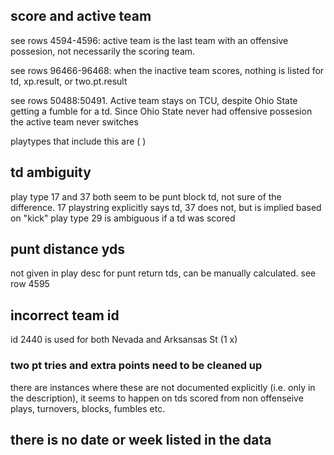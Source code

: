 ## score and active team

see rows 4594-4596: active team is the last team with an offensive possesion, not necessarily the scoring team. 

see rows 96466-96468: when the inactive team scores, nothing is listed for td, xp.result, or two.pt.result

see rows 50488:50491. Active team stays on TCU, despite Ohio State getting a fumble for a td. Since Ohio State never
had offensive possesion the active team never switches

playtypes that include this are ( )

## td ambiguity
play type 17 and 37 both seem to be punt block td, not sure of the difference. 17 playstring explicitly says td, 37 does not, but is implied based on "kick"
play type 29 is ambiguous if a td was scored

## punt distance yds 
not given in play desc for punt return tds, can be manually calculated. see row 4595

## incorrect team id
id 2440 is used for both Nevada and Arksansas St (1 x) 

### two pt tries and extra points need to be cleaned up
there are instances where these are not documented explicitly (i.e. only in the description), 
it seems to happen on tds scored from non offenseive plays, turnovers, blocks, fumbles etc. 


## there is no date or week listed in the data